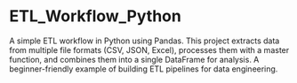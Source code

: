 # ETL_Workflow_Python
A simple ETL workflow in Python using Pandas. This project extracts data from multiple file formats (CSV, JSON, Excel), processes them with a master function, and combines them into a single DataFrame for analysis. A beginner-friendly example of building ETL pipelines for data engineering.
